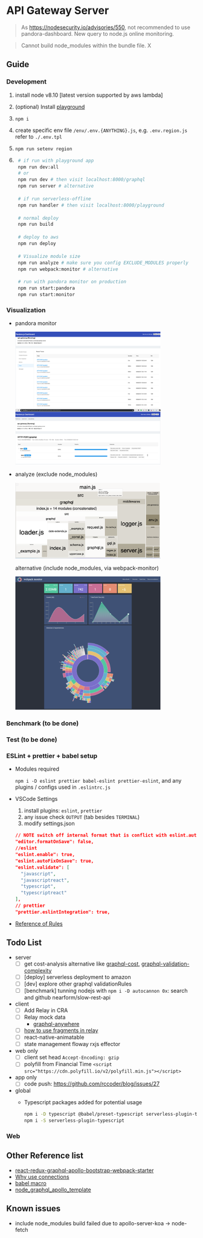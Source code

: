 # API Gateway Server

> As https://nodesecurity.io/advisories/550, not recommended to use pandora-dashboard. New query to node.js online monitoring.

> Cannot build node_modules within the bundle file. X

## Guide

### Development

1. install node v8.10 [latest version supported by aws lambda]
2. (optional) Install [playground](https://github.com/prisma/graphql-playground/releases)
3. `npm i`
4. create specific env file `/env/.env.{ANYTHING}.js`, e.g. `.env.region.js` refer to `./.env.tpl`
5. `npm run setenv region`

6. ```bash
    # if run with playground app
    npm run dev:all
    # or
    npm run dev # then visit localhost:8000/graphql
    npm run server # alternative

    # if run serverless-offline
    npm run handler # then visit localhost:8000/playground

    # normal deploy
    npm run build

    # deploy to aws
    npm run deploy

    # Visualize module size
    npm run analyze # make sure you config EXCLUDE_MODULES properly
    npm run webpack:monitor # alternative

    # run with pandora monitor on production
    npm run start:pandora
    npm run start:monitor
    ```

### Visualization

- pandora monitor
  
  <img src="screenshots/dashboard_trace.png" width="80%">
  <img src="screenshots/dashboard_http.png" width="80%">

- analyze (exclude node_modules)
  
  <img src="screenshots/analyze_exclude.png" width="80%">

  alternative (include node_modules, via webpack-monitor)

  <img src="screenshots/analyze_include.png" width="80%">

### Benchmark (to be done)

### Test (to be done)

### ESLint + prettier + babel setup

- Modules required
  
  `npm i -D eslint prettier babel-eslint prettier-eslint`, and any plugins / configs used in `.eslintrc.js`
- VSCode Settings
  1. install plugins: `eslint`, `prettier`
  2. any issue check `OUTPUT` (tab besides `TERMINAL`)
  3. modify settings.json

  ```json
  // NOTE switch off internal format that is conflict with eslint.autoFixOnSave
  "editor.formatOnSave": false,
  //eslint
  "eslint.enable": true,
  "eslint.autoFixOnSave": true,
  "eslint.validate": [
    "javascript",
    "javascriptreact",
    "typescript",
    "typescriptreact"
  ],
  // prettier
  "prettier.eslintIntegration": true,
  ```

- [Reference of Rules](https://eslint.org/docs/rules/)

## Todo List

- server
  - [ ] get cost-analysis alternative like [graphql-cost](https://github.com/iamake/graphql-cost), [graphql-validation-complexity](https://github.com/4Catalyzer/graphql-validation-complexity)
  - [ ] [deploy] serverless deployment to amazon
  - [ ] [dev] explore other graphql validationRules
  - [ ] [benchmark] tunning nodejs with `npm i -D autocannon 0x`: search and github nearform/slow-rest-api

- client
  - [ ] Add Relay in CRA
  - [ ] Relay mock data
    - [graphql-anywhere](https://www.npmjs.com/package/graphql-anywhere)
  - [ ] [how to use fragments in relay](https://www.apollographql.com/docs/react/advanced/fragments)
  - [ ] react-native-animatable
  - [ ] state management floway rxjs effector
  
- web only
  - [ ] client set head `Accept-Encoding: gzip`
  - [ ] polyfill from Financial Time `<script src="https://cdn.polyfill.io/v2/polyfill.min.js"></script>`

- app only
  - [ ] code push: https://github.com/rccoder/blog/issues/27

- global
  - Typescript packages added for potential usage

    ```bash
    npm i -D typescript @babel/preset-typescript serverless-plugin-typescript ts-node @types/lodash @types/node
    npm i -S serverless-plugin-typescript
    ```

### Web

## Other Reference list

- [react-redux-graphql-apollo-bootstrap-webpack-starter](https://github.com/MacKentoch/react-redux-graphql-apollo-bootstrap-webpack-starter)
- [Why use connections](https://blog.apollographql.com/explaining-graphql-connections-c48b7c3d6976)
- [babel macro](https://medium.freecodecamp.org/using-babel-macros-with-react-native-8615aaf5b7df)
- [node_graphql_apollo_template](https://github.com/brianschardt/node_graphql_apollo_template)

## Known issues

- include node_modules build failed due to apollo-server-koa -> node-fetch 